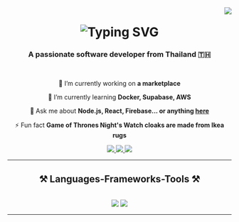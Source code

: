<img align="right" src="https://visitor-badge.laobi.icu/badge?page_id=salesp07.salesp07" />

<h1 align="center">
<img src="https://readme-typing-svg.demolab.com?font=Righteous&size=35&pause=1000&center=true&vCenter=true&random=false&width=700&height=70&lines=Hi+There+%F0%9F%91%8B%F0%9F%8F%BC;I'm+Thanapon+Phorarmart+!;NT+DEVELOPER+ALWAYS+BE+%5BLEARNING%5D+!" alt="Typing SVG" />
</h1>

<h3 align="center">A passionate software developer from Thailand 🇹🇭</h3>

<br/>

<div align="center">
 
 🔭 I’m currently working on **a marketplace**
 
 🌱 I’m currently learning **Docker, Supabase, AWS**

💬 Ask me about **Node.js, React, Firebase... or anything [here](https://github.com/salesp07/salesp07/issues)**

⚡ Fun fact **Game of Thrones Night's Watch cloaks are made from Ikea rugs**

</div>

<div align="center"> 
  <a href="mailto:chnutmito@gmail.com">
    <img src="https://img.shields.io/badge/Gmail-333333?style=for-the-badge&logo=gmail&logoColor=red" />
  </a>
  <a href="https://linkedin.com/in/pedro-sales-muniz" target="_blank">
    <img src="https://img.shields.io/badge/LinkedIn-0077B5?style=for-the-badge&logo=linkedin&logoColor=white" target="_blank" />
  </a>
  <a href="https://salesp07.github.io" target="_blank">
     <img src="https://img.shields.io/badge/Portfolio-FF5722?style=for-the-badge&logo=todoist&logoColor=white" target="_blank" /> <!-- sqlite, safari, google-chrome are other good icon options -->
  </a>
</div>

<hr/>

<h2 align="center">⚒️ Languages-Frameworks-Tools ⚒️</h2>
<br/>
<div align="center">
    <img src="https://skillicons.dev/icons?i=react,bootstrap,mui,html,css,vscode,github,figma,tailwind,git,r" />
    <img src="https://skillicons.dev/icons?i=nodejs,python,javascript,typescript,express,firebase,mongodb,c,java,nextjs,mysql,flask" /><br>
</div>

<hr/>
